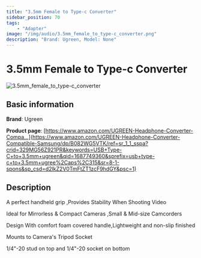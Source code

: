 ```yaml
---
title: "3.5mm Female to Type-c Converter"
sidebar_position: 70
tags:
    - "Adapter"
image: "/img/audio/3.5mm_female_to_type-c_converter.png"
description: "Brand: Ugreen, Model: None"
---
```

# 3.5mm Female to Type-c Converter

![3.5mm_female_to_type-c_converter](/img/audio/3.5mm_female_to_type-c_converter.png)

## Basic information

**Brand**: Ugreen

**Product page**: [https://www.amazon.com/UGREEN-Headphone-Converter-Compa...](https://www.amazon.com/UGREEN-Headphone-Converter-Compatible-Samsung/dp/B082WG5VTK/ref=sr_1_1_sspa?crid=329MG56Z921PR&keywords=USB+Type-C+to+3.5mm+ugreen&qid=1687749360&sprefix=usb+type-c+to+3.5mm+ugree%2Caps%2C315&sr=8-1-spons&sp_csd=d2lkZ2V0TmFtZT1zcF9hdGY&psc=1)

## Description

A perfect handheld grip ,Provides Stability When Shooting Video

Ideal for Mirrorless & Compact Cameras ,Small & Mid\-size Camcorders

Design With comfort foam covered handle,Lightweight and non\-slip finished

Mounts to Camera's Tripod Socket

1/4"\-20 stud on top and 1/4"\-20 socket on bottom

